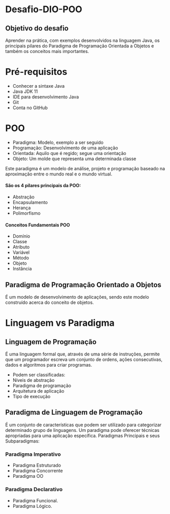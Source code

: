 # Desafio-DIO-POO

## Objetivo do desafio

Aprender na prática, com exemplos desenvolvidos na linguagem Java, os principais pilares do Paradigma de Programação Orientada a Objetos e também os conceitos mais importantes.

# Pré-requisitos

- Conhecer a sintaxe Java
- Java JDK 11
- IDE para desenvolvimento Java
- Git
- Conta no GitHub

# POO

- Paradigma: Modelo, exemplo a ser seguido
- Programação: Desenvolvimento de uma aplicação
- Orientada: Aquilo que é regido; segue uma orientação
- Objeto: Um molde que representa uma determinada classe

Este paradigma é um modelo de análise, projeto e programação baseado na aproximação entre o mundo real e o mundo virtual.

#### São os 4 pilares principais da POO:

- Abstração
- Encapsulamento
- Herança
- Polimorfismo

#### Conceitos Fundamentais POO

- Domínio
- Classe
- Atributo
- Variável
- Método
- Objeto
- Instância

## Paradigma de Programação Orientado a Objetos

É um modelo de desenvolvimento de aplicações, sendo este modelo construído acerca do conceito de objetos.

# Linguagem vs Paradigma

## Linguagem de Programação

É uma linguagem formal que, através de uma série de instruções, permite que um programador escreva um conjunto de ordens, ações consecutivas, dados e algoritmos para criar programas.

- Podem ser classificadas:
- Níveis de abstração
- Paradigma de programação
- Arquitetura de aplicação
- Tipo de execução

## Paradigma de Linguagem de Programação

É um conjunto de características que podem ser utilizado para categorizar determinado grupo de linguagens. Um paradigma pode oferecer técnicas apropriadas para uma aplicação específica.
Paradigmas Principais e seus Subparadigmas:

### Paradigma Imperativo

- Paradigma Estruturado
- Paradigma Concorrente
- Paradigma OO

### Paradigma Declarativo

- Paradigma Funcional.
- Paradigma Lógico.
